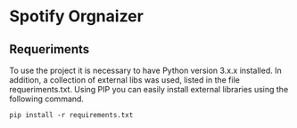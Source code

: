 Spotify Orgnaizer
=======

Requeriments
------------

To use the project it is necessary to have Python version 3.x.x installed. In addition, a collection of external libs was used, listed in the file requeriments.txt. Using PIP you can easily install external libraries using the following command.

```pip install -r requirements.txt```